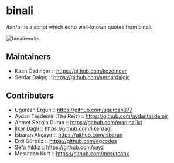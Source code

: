 binali
======

/bin/ali is a script which echo well-known quotes from binali.

![binaliworks](http://radorecdn.bobiler.org/upload/photographs/3269821689.jpg)

Maintainers
-----------
* Kaan Özdinçer :: https://github.com/kozdincer
* Serdar Dalgıç :: https://github.com/serdardalgic

Contributers
------------
* Uğurcan Ergün :: https://github.com/ugurcan377
* Aydan Taşdemir (The Reiz) :: https://github.com/aydantasdemir
* Ahmet Sezgin Duran :: https://github.com/marjinal1st
* İlker Dağlı :: https://github.com/ilkerdagli
* İşbaran Akçayır :: https://github.com/isbaran
* Erdi Gürbüz :: https://github.com/egcodes
* Sefa Yıldız :: https://github.com/sayz
* Mesutcan Kurt :: https://github.com/mesutcank

